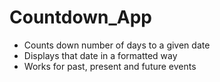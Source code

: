 # Countdown_App
- Counts down number of days to a given date 
- Displays that date in a formatted  way
- Works for past, present and future events

